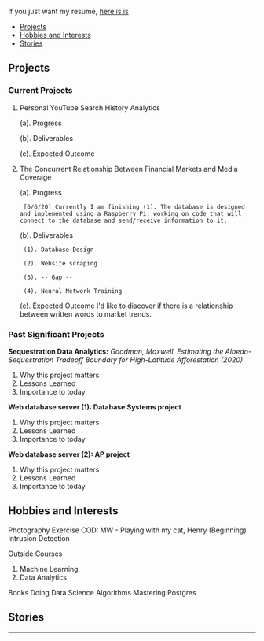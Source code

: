 If you just want my resume, [here is is](https://smith-ld.github.io/Smith_Lucas_Resume.pdf)
* [Projects](https://smith-ld.github.io/#projects)
* [Hobbies and Interests](https://smith-ld.github.io/#hobbies-and-interests)
* [Stories](https://smith-ld.github.io/#stories)



## Projects

### Current Projects

1. Personal YouTube Search History Analytics

    (a). Progress
  
    (b). Deliverables

  
    (c). Expected Outcome

2. The Concurrent Relationship Between Financial Markets and Media Coverage
  
    (a). Progress
        
        [6/6/20] Currently I am finishing (1). The database is designed and implemented using a Raspberry Pi; working on code that will connect to the database and send/receive information to it. 
  
    (b). Deliverables
    
        (1). Database Design
        
        (2). Website scraping 
        
        (3). -- Gap -- 
        
        (4). Neural Network Training
  
    (c). Expected Outcome
        I'd like to discover if there is a relationship between written words to market trends. 



### Past Significant Projects

**Sequestration Data Analytics:**
  _Goodman, Maxwell. Estimating the Albedo-Sequestration Tradeoff Boundary for High-Latitude Afforestation (2020)_
  1. Why this project matters
  2. Lessons Learned
  3. Importance to today

**Web database server (1): Database Systems project**
  1. Why this project matters
  2. Lessons Learned
  3. Importance to today

**Web database server (2): AP project**
  1. Why this project matters
  2. Lessons Learned
  3. Importance to today



## Hobbies and Interests

Photography
Exercise
COD: MW - 
Playing with my cat, Henry
(Beginning) Intrusion Detection

Outside Courses
1. Machine Learning
2. Data Analytics

Books
Doing Data Science
Algorithms
Mastering Postgres

## Stories
___



